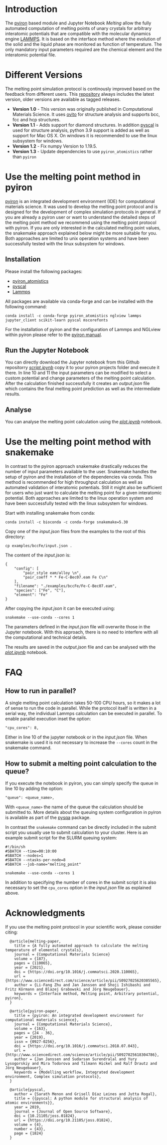 # Introduction
The [pyiron](http://pyiron.org) based module and Jupyter Notebook *Melting* allow the fully automated computation of melting points of unary crystals for arbitrary interatomic potentials that are compatible with the molecular dynamics engine [LAMMPS](https://lammps.sandia.gov). It is based on the interface method where the evolution of the solid and the liquid phase are monitored as function of temperature. The only mandatory input parameters required are the chemical element and the interatomic potential file. 

# Different Versions 
The melting point simulation protocol is continously improved based on the feedback from different users. This [repository](https://github.com/pyiron/pyiron_meltingpoint) always includes the latest version, older versions are available as tagged releases. 

* **Version 1.0** - This version was originally published in Computational Materials Science. It uses [ovito](https://www.ovito.org) for structure analysis and supports bcc, fcc and hcp structures. 
* **Version 1.1** - Adds support for diamond structures. In addition [pyscal](https://pyscal.org) is used for structure analysis, python 3.9 support is added as well as support for Mac OS X. On windows it is recommended to use the linux subsystem for windows. 
* **Version 1.2** - Fix numpy Version to 1.19.5.
* **Version 1.3** - Update dependencies to use `pyiron_atomistics` rather than `pyiron`

# Use the melting point method in pyiron
[pyiron](http://pyiron.org) is an integrated development environment (IDE) for computational materials science. It was used to develop the melting point protocol and is designed for the development of complex simulation protocols in general. If you are already a pyiron user or want to understand the detailed steps of the melting point method we recommend using the melting point protocol with pyiron. If you are only interested in the calculated melting point values, the snakemake approach explained below might be more suitable for you. Both approaches are limited to unix operation systems and have been successfully tested with the linux subsystem for windows. 

## Installation 
Please install the following packages: 

- [pyiron_atomistics](http://pyiron.org)
- [pyscal](https://pyscal.org)
- [Lammps](https://lammps.sandia.gov)

All packages are available via conda-forge and can be installed with the following command: 
```
conda install -c conda-forge pyiron_atomistics nglview lammps jupyter_client scikit-learn pyscal mscorefonts
```

For the installation of pyiron and the configuration of Lammps and NGLview within pyiron please refer to the [pyiron manual](https://pyiron.readthedocs.io/en/latest/source/installation.html).

## Run the Jupyter Notebook
You can directly download the Jupyter notebook from this Github repositorry [*script.ipynb*](https://github.com/pyrion/pyrion_meltingpoint/blob/master/scripts/script.ipynb) copy it to your pyiron projects folder and execute it there. In line 10 and 11 the input parameters can be modified to select a custom potential and change parameters of the melting point calculation. After the calculation finished successfully it creates an *output.json* file which contains the final melting point prediction as well as the intermediate results. 

## Analyse 
You can analyse the melting point calculation using the [*plot.ipynb*](https://github.com/pyrion/pyrion_meltingpoint/blob/master/scripts/plot.ipynb) notebook. 

# Use the melting point method with snakemake 
In contrast to the pyiron approach snakemake drastically reduces the number of input parameters available to the user. Snakemake handles the setup of pyiron and the installation of the dependencies via conda. This method is recommended for high throughput calculation as well as automated validation of interatomic potentials. Still it might also be sufficient for users who just want to calculate the melting point for a given interatomic potential. Both approaches are limited to the linux operation system and have been successfully tested with the linux subsystem for windows. 

Start with installing snakemake from conda: 
```
conda install -c bioconda -c conda-forge snakemake=5.30
```

Copy one of the *input.json* files from the examples to the root of this directory: 
```
cp examples/bccFe/input.json .
```

The content of the *input.json* is: 
```
{
    "config": [
        "pair_style eam/alloy \n", 
        "pair_coeff * * Fe-C-Bec07.eam Fe C\n"
    ], 
    "filename": "./examples/bccFe/Fe-C-Bec07.eam", 
    "species": ["Fe", "C"], 
    "element": "Fe"
}
```
After copying the *input.json* it can be executed using: 
```
snakemake --use-conda --cores 1 
```
The parameters defined in the *input.json* file will overwrite those in the Jupyter notebook. With this approach, there is no need to interfere with all the computational and technical details. 
    
The results are saved in the *output.json* file and can be analysed with the [*plot.ipynb*](https://github.com/pyrion/pyrion_meltingpoint/blob/master/scripts/plot.ipynb) notebook. 

# FAQ
## How to run in parallel? 
A single melting point calculation takes 50-100 CPU hours, so it makes a lot of sense to run the code in parallel. While the protocol itself is written in a serial way, the individual Lammps calculation can be executed in parallel. To enable parallel execution inset the option: 
```
"cpu_cores": 8,
```
Either in line 10 of the jupyter notebook or in the *input.json* file. When snakemake is used it is not necessary to increase the `--cores` count in the snakemake command. 

## How to submit a melting point calculation to the queue? 
If you execute the notebook in pyiron, you can simply specify the queue in line 10 by adding the option: 
```
"queue": <queue_name>,
```
With `<queue_name>` the name of the queue the calculation should be submitted to. More details about the queuing system configuration in pyiron is available as part of the [pysqa](https://github.com/pyiron/pysqa) package.

In contrast the `snakemake` command can be directly included in the submit script you usually use to submit calculation to your cluster. Here is an example submit script for the SLURM queuing system: 
```
#!/bin/sh
#SBATCH --time=00:10:00
#SBATCH --nodes=1
#SBATCH --ntasks-per-node=8
#SBATCH --job-name="melting_point"

snakemake --use-conda --cores 1 
```
In addition to specifying the number of cores in the submit script it is also necessary to set the `cpu_cores` option in the *input.json* file as explained above. 

# Acknowledgments
If you use the melting point protocol in your scientific work, please consider citing:
```
  @article{melting-paper,
    title = {A fully automated approach to calculate the melting temperature of elemental crystals},
    journal = {Computational Materials Science}
    volume = {187},
    pages = {110065},
    year = {2021},
    doi = {https://doi.org/10.1016/j.commatsci.2020.110065},
    url = {https://www.sciencedirect.com/science/article/pii/S0927025620305565},
    author = {Li-Fang Zhu and Jan Janssen and Shoji Ishibashi and Fritz Körmann and Blazej Grabowski and Jörg Neugebauer},
    keywords = {Interface method, Melting point, Arbitrary potential, pyiron},
  }

  @article{pyiron-paper,
    title = {pyiron: An integrated development environment for computational materials science},
    journal = {Computational Materials Science},
    volume = {163},
    pages = {24 - 36},
    year = {2019},
    issn = {0927-0256},
    doi = {https://doi.org/10.1016/j.commatsci.2018.07.043},
    url = {http://www.sciencedirect.com/science/article/pii/S0927025618304786},
    author = {Jan Janssen and Sudarsan Surendralal and Yury Lysogorskiy and Mira Todorova and Tilmann Hickel and Ralf Drautz and Jörg Neugebauer},
    keywords = {Modelling workflow, Integrated development environment, Complex simulation protocols},
  }
  
  @article{pyscal,
    author = {Sarath Menon and Grisell Díaz Leines and Jutta Rogal},
    title = {{pyscal: A python module for structural analysis of atomic environments}},
    year = 2019,
    journal = {Journal of Open Source Software},
    doi = {10.21105/joss.01824},
    url = {https://doi.org/10.21105/joss.01824},
    volume = {4},
    number = {43},
    page = {1824}
  }
```
